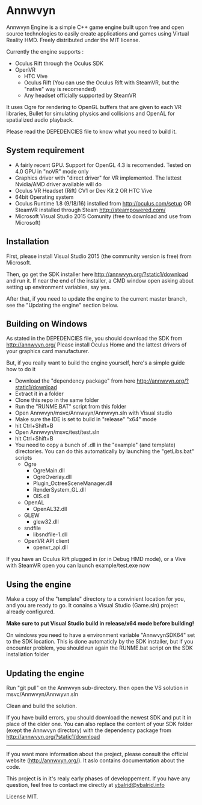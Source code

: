 Annwvyn
=======

Annwvyn Engine is a simple C++ game engine built upon free and open source technologies to easily create applications and games using Virtual Reality HMD.
Freely distributed under the MIT license.

Currently the engine supports :
 - Oculus Rift through the Oculus SDK
 - OpenVR
     - HTC Vive
     - Oculus Rift (You can use the Oculus Rift with SteamVR, but the "native" way is recomended)
     - Any headset officially supported by SteamVR


It uses Ogre for rendering to OpenGL buffers that are given to each VR libraries, Bullet for simulating physics and collisions and OpenAL for spatialized audio playback.

Please read the DEPEDENCIES file to know what you need to build it.


System requirement
----------------

 - A fairly recent GPU. Support for OpenGL 4.3 is recomended. Tested on 4.0 GPU in "noVR" mode only
 - Graphics driver with "direct driver" for VR implemented. The lattest Nvidia/AMD driver available will do
 - Oculus VR Headset (Rift) CV1 or Dev Kit 2 OR HTC Vive
 - 64bit Operating system
 - Oculus Runtime 1.8 (9/18/16) installed from http://oculus.com/setup OR SteamVR installed through Steam http://steampowered.com/
 - Microsoft Visual Studio 2015 Comunity (free to download and use from Microsoft)
 
Installation
------------

First, please install Visual Studio 2015 (the community version is free) from Microsoft.

Then, go get the SDK installer here http://annwvyn.org/?static1/download and run it. 
If near the end of the installer, a CMD window open asking about setting up environment variables, say yes.

After that, if you need to update the engine to the current master branch, see the "Updating the engine" section below.

Building on Windows
-------------------

As stated in the DEPEDENCIES file, you should download the SDK from http://annwvyn.org/
Please install Oculus Home and the lattest drivers of your graphics card manufacturer.

But, if you really want to build the engine yourself, here's a simple guide how to do it

- Download the "dependency package" from here http://annwvyn.org/?static1/download
- Extract it in a folder
- Clone this repo in the same folder
- Run the "RUNME.BAT" script from this folder
- Open Annwvyn/msvc/Annwvyn/Annwvyn.sln with Visual studio
- Make sure the IDE is set to build in "release" "x64" mode
- hit Ctrl+Shift+B
- Open Annwvyn/msvc/test/test.sln
- hit Ctrl+Shift+B
- You need to copy a bunch of .dll in the "example" (and template) directories. You can do this automatically by launching the "getLibs.bat" scripts
    - Ogre  
        - OgreMain.dll
        - OgreOverlay.dll  
        - Plugin_OctreeSceneManager.dll
        - RenderSystem_GL.dll
        - OIS.dll
    - OpenAL
        - OpenAL32.dll
    - GLEW
        - glew32.dll        
    - sndfile
        - libsndfile-1.dll
    - OpenVR API client
        - openvr_api.dll

If you have an Oculus Rift plugged in (or in Debug HMD mode), or a Vive with SteamVR open you can launch example/test.exe now


Using the engine
----------------

Make a copy of the "template" directory to a convinient location for you, and you are ready to go. It conains a Visual Studio (Game.sln) project already configured.

**Make sure to put Visual Studio build in release/x64 mode before building!**

On windows you need to have a environment variable "AnnwvynSDK64" set to the SDK location. This is done automaticly by the SDK installer, but if you encounter problem, you should run again the RUNME.bat script on the SDK installation folder


Updating the engine
-------------------

Run "git pull" on the Annwvyn sub-directory. then open the VS solution in msvc/Annwvyn/Annwyvn.sln

Clean and build the solution.

If you have build errors, you should download the newest SDK and put it in place of the older one. You can also replace the content of your SDK folder (exept the Annwvyn directory) with the dependency package from http://annwvyn.org/?static1/download

______

If you want more information about the project, please consult the official website (http://annwvyn.org/). It aslo contains documentation about the code.

This project is in it's realy early phases of developpement. If you have any question, feel free to contact me directly at ybalrid@ybalrid.info 

License MIT.
